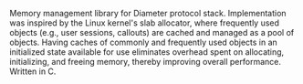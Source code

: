 Memory management library for Diameter protocol stack.  Implementation was inspired by the Linux kernel's slab allocator, where frequently used objects (e.g., user sessions, callouts) are cached and managed as a pool of objects.  Having caches of commonly and frequently used objects in an initialized state available for use eliminates overhead spent on allocating, initializing, and freeing memory, thereby improving overall performance.  Written in C.

